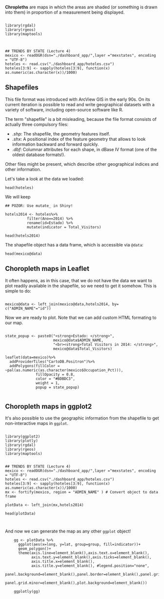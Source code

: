 **Chropleths** are maps in which the areas are shaded (or something is drawn into them) in proportion of a measurement being displayed.

```{r}

library(rgdal)
library(rgeos)
library(maptools)



## TRENDS BY STATE (Lecture 4)
mexico <- readOGR(dsn="./dashboard_app/",layer ="mexstates", encoding = "UTF-8")
hoteles <- read.csv("./dashboard_app/hoteles.csv") 
hoteles[3:9] <- sapply(hoteles[3:9], function(x) as.numeric(as.character(x))/1000)

```


## Shapefiles

This file format was introduced with ArcView GIS in the early 90s. On its current iteration is possible to read and write geographical datasets 
with a variety of software, including open-source software like R.

The term "shapefile" is a bit misleading, because the file format consists of actually three compulsory files:

- *.shp*: The shapefile, the geometry features itself.
- *.shx*: A positional index of the feature geometry that allows to look information backward and forward quickly.
- *.dbf*: Columnar attributes for each shape, in dBase IV format (one of the oldest database formats!). 

Other files might be present, which describe other geographical indices and other information.

Let's take a look at the data we loaded:

```{r}
head(hoteles)
```

We will keep 

```{r}
## POZOR: Use mutate_ in Shiny!

hotels2014 <- hoteles%>% 
          filter(Ano==2014) %>%
          rename(id=Estado) %>% 
          mutate(indicator = Total_Visitors)

head(hotels2014)

```


The shapefile object has a data frame, which is accessible via `@data`:

```{r}
head(mexico@data)
```

## Choropleth maps in Leaflet

It often happens, as in this case, that we do not have the data we want to plot readily available in the shapefile, so we need to get it somehow. This is simple to do:

```{r, warning=FALSE}

mexico@data <- left_join(mexico@data,hotels2014, by= c("ADMIN_NAME"="id"))
```

Now we are ready to plot. Note that we can add custom HTML formating to our map.

```{r}

state_popup <- paste0("<strong>Estado: </strong>", 
                      mexico@data$ADMIN_NAME, 
                      "<br><strong>Total Visitors in 2014: </strong>", 
                      mexico@data$Total_Visitors)

leaflet(data=mexico)%>%
  addProviderTiles("CartoDB.Positron")%>%
  addPolygons(fillColor = ~pal(as.numeric(as.character(mexico$Occupation_Pct))), 
              fillOpacity = 0.8, 
              color = "#BDBDC3", 
              weight = 1, 
              popup = state_popup)
  
```


## Choropleth maps in ggplot2

It's also possible to use the geographic information from the shapefile to get non-interactive maps in `ggplot`. 

```{r}

library(ggplot2)
library(plotly)
library(rgdal)
library(rgeos)
library(maptools)


## TRENDS BY STATE (Lecture 4)
mexico <- readOGR(dsn="./dashboard_app/",layer ="mexstates", encoding = "UTF-8")
hoteles <- read.csv("./dashboard_app/hoteles.csv") 
hoteles[3:9] <- sapply(hoteles[3:9], function(x) as.numeric(as.character(x))/1000)
mx <- fortify(mexico, region = "ADMIN_NAME" ) # Convert object to data frame

plotData <- left_join(mx,hotels2014)

head(plotData)
    
    
```

And now we can generate the map as any other `ggplot` object!




```{r}
    gg <- plotData %>% 
      ggplot(aes(x=long, y=lat, group=group, fill=indicator))+
      geom_polygon()+
      theme(axis.line=element_blank(),axis.text.x=element_blank(),
            axis.text.y=element_blank(),axis.ticks=element_blank(),
            axis.title.x=element_blank(),
            axis.title.y=element_blank(), #legend.position="none",
            panel.background=element_blank(),panel.border=element_blank(),panel.grid.major=element_blank(),
            panel.grid.minor=element_blank(),plot.background=element_blank())
    
    ggplotly(gg)
```


